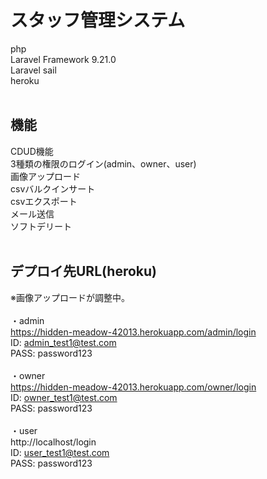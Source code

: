 # スタッフ管理システム
php<br>
Laravel Framework 9.21.0<br>
Laravel sail<br>
heroku<br>
<br>

## 機能
CDUD機能<br>
3種類の権限のログイン(admin、owner、user)<br>
画像アップロード<br>
csvバルクインサート<br>
csvエクスポート<br>
メール送信<br>
ソフトデリート<br>
<br>
## デプロイ先URL(heroku)
※画像アップロードが調整中。<br><br>
・admin<br>
https://hidden-meadow-42013.herokuapp.com/admin/login<br>
ID: admin_test1@test.com<br>
PASS: password123<br><br>
・owner<br>
https://hidden-meadow-42013.herokuapp.com/owner/login<br>
ID: owner_test1@test.com<br>
PASS: password123<br><br>
・user<br>
http://localhost/login<br>
ID: user_test1@test.com<br>
PASS: password123<br><br>





